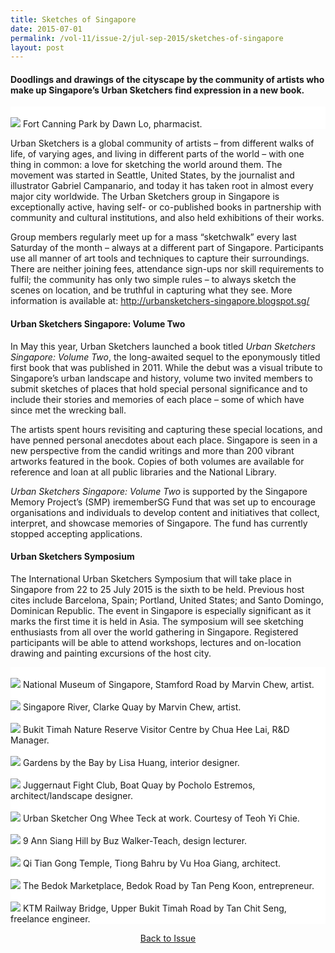 ```yaml
---
title: Sketches of Singapore
date: 2015-07-01
permalink: /vol-11/issue-2/jul-sep-2015/sketches-of-singapore
layout: post
---
```

#### Doodlings and drawings of the cityscape by the community of artists who make up Singapore’s Urban Sketchers find expression in a new book.

<div style="background-color: white;">
<br/>
<img src="/images/vol-11-issue-2/sketches/fort_canning_park.jpg">
Fort Canning Park by Dawn Lo, pharmacist.
</div>

Urban Sketchers is a global community of artists – from different walks of life, of varying ages, and living in different parts of the world – with one thing in common: a love for sketching the world around them. The movement was started in Seattle, United States, by the journalist and illustrator Gabriel Campanario, and today it has taken root in almost every major city worldwide. The Urban Sketchers group in Singapore is exceptionally active, having self- or co-published books in partnership with community and cultural institutions, and also held exhibitions of their works.

Group members regularly meet up for a mass “sketchwalk” every last Saturday of the month – always at a different part of Singapore. Participants use all manner of art tools and techniques to capture their surroundings. There are neither joining fees, attendance sign-ups nor skill requirements to fulfil; the community has only two simple rules – to always sketch the scenes on location, and be truthful in capturing what they see. More information is available at: http://urbansketchers-singapore.blogspot.sg/

#### **Urban Sketchers Singapore: Volume Two**

In May this year, Urban Sketchers launched a book titled <i>Urban Sketchers Singapore: Volume Two</i>, the long-awaited sequel to the eponymously titled first book that was published in 2011. While the debut was a visual tribute to Singapore’s urban landscape and history, volume two invited members to submit sketches of places that hold special personal significance and to include their stories and memories of each place – some of which have since met the wrecking ball.

The artists spent hours revisiting and capturing these special locations, and have penned personal anecdotes about each place. Singapore is seen in a new perspective from the candid writings and more than 200 vibrant artworks featured in the book. Copies of both volumes are available for reference and loan at all public libraries and the National Library.

<i>Urban Sketchers Singapore: Volume Two</i> is supported by the Singapore Memory Project’s (SMP) irememberSG Fund that was set up to encourage organisations and individuals to develop content and initiatives that collect, interpret, and showcase memories of Singapore. The fund has currently stopped accepting applications.

#### **Urban Sketchers Symposium**

The International Urban Sketchers Symposium that will take place in Singapore from 22 to 25 July 2015 is the sixth to be held. Previous host cites include Barcelona, Spain; Portland, United States; and Santo Domingo, Dominican Republic. The event in Singapore is especially significant as it marks the first time it is held in Asia. The symposium will see sketching enthusiasts from all over the world gathering in Singapore. Registered participants will be able to attend workshops, lectures and on-location drawing and painting excursions of the host city.

<div style="background-color: white;">
<br/>
<img src="/images/vol-11-issue-2/sketches/National_Museum_re.jpg">
National Museum of Singapore, Stamford Road by Marvin Chew, artist.
</div>

<div style="background-color: white;">
<br/>
<img src="/images/vol-11-issue-2/sketches/Singapore_River.jpg">
Singapore River, Clarke Quay by Marvin Chew, artist.
</div>

<div style="background-color: white;">
<br/>
<img src="/images/vol-11-issue-2/sketches/Nature_Reserve_Visitor_Centre.jpg">
Bukit Timah Nature Reserve Visitor Centre by Chua Hee Lai, R&D Manager.
</div>

<div style="background-color: white;">
<br/>
<img src="/images/vol-11-issue-2/sketches/gardens_re.jpg">
Gardens by the Bay by Lisa Huang, interior designer.
</div>

<div style="background-color: white;">
<br/>
<img src="/images/vol-11-issue-2/sketches/Juggernaut_Fight_Club.jpg">
Juggernaut Fight Club, Boat Quay by Pocholo Estremos, architect/landscape designer.
</div>

<div style="background-color: white;">
<br/>
<img src="/images/vol-11-issue-2/sketches/Urban_Sketcher.jpg">
Urban Sketcher Ong Whee Teck at work. Courtesy of Teoh Yi Chie.
</div>

<div style="background-color: white;">
<br/>
<img src="/images/vol-11-issue-2/sketches/9_Ann_Siang_Hill.jpg">
9 Ann Siang Hill by Buz Walker-Teach, design lecturer.
</div>

<div style="background-color: white;">
<br/>
<img src="/images/vol-11-issue-2/sketches/Qi_Tian_Gong.jpg">
Qi Tian Gong Temple, Tiong Bahru by Vu Hoa Giang, architect.
</div>

<div style="background-color: white;">
<br/>
<img src="/images/vol-11-issue-2/sketches/Bedok_Marketplace_re.jpg">
The Bedok Marketplace, Bedok Road by Tan Peng Koon, entrepreneur.
</div>

<div style="background-color: white;">
<br/>
<img src="/images/vol-11-issue-2/sketches/KTM_Railway_Bridge.jpg">
KTM Railway Bridge, Upper Bukit Timah Road by Tan Chit Seng, freelance engineer.
</div>

<a href="https://biblioasia.nlb.gov.sg/vol-11/issue-2/jul-sep-2015/"><center>Back to Issue</center></a>
